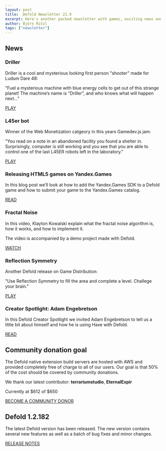 ```yaml
---
layout: post
title:  Defold Newsletter 21.9
excerpt: Here's another packed newsletter with games, exciting news and the latest release notes.
author: Björn Ritzl
tags: ["newsletter"]
---
```


## News

### Driller
Driller is a cool and mysterious looking first person "shooter" made for Ludum Dare 48:

"Fuel a mysterious machine with blue energy cells to get out of this strange planet! The machine’s name is “Driller”, and who knows what will happen next…"

[PLAY](https://glitchman.itch.io/driller)


### L45er bot
Winner of the Web Monetization catgeory in this years Gamedev.js jam:

"You read on a note in an abandoned facility you found a shelter in. Surprisingly, computer is still working and you see that you are able to control one of the last L45ER robots left in the laboratory."

[PLAY](https://paweljarosz.itch.io/l45er-bot)


### Releasing HTML5 games on Yandex.Games
In this blog post we’ll look at how to add the Yandex.Games SDK to a Defold game and how to submit your game to the Yandex.Games catalog.

[READ](https://defold.com/2021/04/21/Releasing-games-on-Yandex/)


### Fractal Noise

In this video, Klayton Kowalski explain what the fractal noise algorithm is, how it works, and how to implement it.

The video is accompanied by a demo project made with Defold.

[WATCH](https://www.youtube.com/watch?v=Z6m7tFztEvw)


### Reflection Symmetry

Another Defold release on Game Distribution:

"Use Reflection Symmetry to fill the area and complete a level. Challege your brain."

[PLAY](https://gamedistribution.com/games/reflection-symmetry)


### Creator Spotlight: Adam Engebretson

In this Defold Creator Spotlight we invited Adam Engebretson to tell us a little bit about himself and how he is using Haxe with Defold.

[READ](https://defold.com/2021/04/26/Creator-Spotlight-Adam-Engebretson/)



## Community donation goal

The Defold native extension build servers are hosted with AWS and provided completely free of charge to all of our users. Our goal is that 50% of the cost should be covered by community donations.

We thank our latest contributor: **terrariumstudio**, **EternalExpir**

Currently at $612 of $650

[BECOME A COMMUNITY DONOR](https://defold.com/community-donations/?utm_source=sendinblue&utm_campaign=Newsletter_219&utm_medium=email)


## Defold 1.2.182
The latest Defold version has been released. The new version contains several new features as well as a batch of bug fixes and minor changes.

[RELEASE NOTES](https://forum.defold.com/t/defold-1-2-182-has-been-released/68386)
